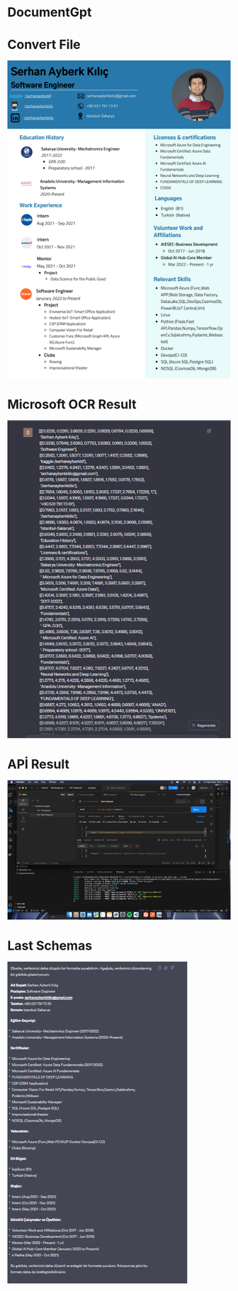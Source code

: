 # DocumentGpt


# Convert File
![alt text](https://github.com/serhanayberkkilic/DocumentGPT/blob/main/photo/documentGpt%20(2).png)

# Microsoft OCR Result
![alt text](https://github.com/serhanayberkkilic/DocumentGPT/blob/main/photo/documentGpt%20(4).png)

# APİ Result
![alt text](https://github.com/serhanayberkkilic/DocumentGPT/blob/main/photo/documentGpt%20(3).png)

# Last Schemas
![alt text](https://github.com/serhanayberkkilic/DocumentGPT/blob/main/photo/documentGpt%20(1).png)
